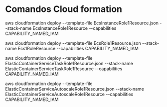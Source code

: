 # Comandos Cloud formation

aws cloudformation deploy --template-file EcsInstanceRole1Resource.json --stack-name EcsInstanceRole1Resource --capabilities CAPABILITY_NAMED_IAM


aws cloudformation deploy --template-file EcsRole1Resource.json --stack-name Ecs1RoleResource --capabilities CAPABILITY_NAMED_IAM

aws cloudformation deploy --template-file ElasticContainerServiceTaskRole1Resource.json --stack-name ElasticContainerServiceTaskRole1Resource --capabilities CAPABILITY_NAMED_IAM


aws cloudformation deploy --template-file ElasticContainerServiceAutoscaleRole1Resource.json --stack-name ElasticContainerServiceAutoscaleRole1Resource --capabilities CAPABILITY_NAMED_IAM
